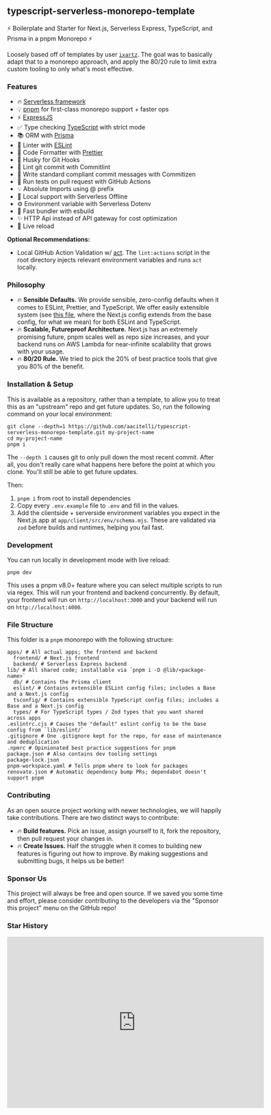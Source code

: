 ## typescript-serverless-monorepo-template

⚡ Boilerplate and Starter for Next.js, Serverless Express, TypeScript, and Prisma in a pnpm Monorepo ⚡

Loosely based off of templates by user [`ixartz`](https://github.com/ixartz). The goal was to basically adapt that to a monorepo approach, and apply the 80/20 rule to limit extra custom tooling to only what's most effective.

### Features

- 🔥 [Serverless framework](https://www.serverless.com)
- 💡 [pnpm](https://pnpm.io/) for first-class monorepo support + faster ops
- ⚡️ [ExpressJS](http://expressjs.com)
- ✅ Type checking [TypeScript](https://www.typescriptlang.org) with strict mode
- 📚 ORM with [Prisma](https://www.prisma.io)
- 📏 Linter with [ESLint](https://eslint.org)
- 💖 Code Formatter with [Prettier](https://prettier.io)
- 🦊 Husky for Git Hooks
- 🚓 Lint git commit with Commitlint
- 📓 Write standard compliant commit messages with Commitizen
- 👷 Run tests on pull request with GitHub Actions
- 💡 Absolute Imports using @ prefix
- 📖 Local support with Serverless Offline
- ⚙️ Environment variable with Serverless Dotenv
- 🎉 Fast bundler with esbuild
- ✨ HTTP Api instead of API gateway for cost optimization
- 💨 Live reload

**Optional Recommendations:**
- Local GitHub Action Validation w/ [act](https://github.com/nektos/act). The `lint:actions` script in the root directory injects relevant environment variables and runs `act` locally.

### Philosophy

- 🔥 **Sensible Defaults.** We provide sensible, zero-config defaults when it comes to ESLint, Prettier, and TypeScript. We offer easily extensible system (see [this file](https://github.com/aacitelli/typescript-serverless-monorepo-template/blob/main/lib/eslint/index.js), where the Next.js config extends from the base config, for what we mean) for both ESLint and TypeScript.
- 🔥 **Scalable, Futureproof Architecture.** Next.js has an extremely promising future, pnpm scales well as repo size increases, and your backend runs on AWS Lambda for near-infinite scalability that grows with your usage.
- 🔥 **80/20 Rule.** We tried to pick the 20% of best practice tools that give you 80% of the benefit.

### Installation & Setup

This is available as a repository, rather than a template, to allow you to treat this as an "upstream" repo and get future updates. So, run the following command on your local environment:

```
git clone --depth=1 https://github.com/aacitelli/typescript-serverless-monorepo-template.git my-project-name
cd my-project-name
pnpm i
```

The `--depth 1` causes git to only pull down the most recent commit. After all, you don't really care what happens here before the point at which you clone. You'll still be able to get future updates.

Then:

1. `pnpm i` from root to install dependencies
2. Copy every `.env.example` file to `.env` and fill in the values.
3. Add the clientside + serverside environment variables you expect in the Next.js app at `app/client/src/env/schema.mjs`. These are validated via `zod` before builds and runtimes, helping you fail fast.

### Development

You can run locally in development mode with live reload:

```
pnpm dev
```

This uses a pnpm v8.0+ feature where you can select multiple scripts to run via regex. This will run your frontend and backend concurrently. By default, your frontend will run on `http://localhost:3000` and your backend will run on `http://localhost:4000`. 

### File Structure

This folder is a `pnpm` monorepo with the following structure:

```shell
apps/ # All actual apps; the frontend and backend
  frontend/ # Next.js frontend
  backend/ # Serverless Express backend
lib/ # All shared code; installable via `pnpm i -D @lib/<package-name>`
  db/ # Contains the Prisma client
  eslint/ # Contains extensible ESLint config files; includes a Base and a Next.js config
  tsconfig/ # Contains extensible TypeScript config files; includes a Base and a Next.js config
  types/ # For TypeScript types / Zod types that you want shared across apps
.eslintrc.cjs # Causes the "default" eslint config to be the base config from `lib/eslint/`
.gitignore # One .gitignore kept for the repo, for ease of maintenance and deduplication
.npmrc # Opinionated best practice suggestions for pnpm
package.json # Also contains dev tooling settings
package-lock.json
pnpm-workspace.yaml # Tells pnpm where to look for packages
renovate.json # Automatic dependency bump PRs; dependabot doesn't support pnpm
```

### Contributing

As an open source project working with newer technologies, we will happily take contributions. There are two distinct ways to contribute:

- 🔥 **Build features.** Pick an issue, assign yourself to it, fork the repository, then pull request your changes in.
- 🔥 **Create Issues.** Half the struggle when it comes to building new features is figuring out how to improve. By making suggestions and submitting bugs, it helps us be better!

### Sponsor Us

This project will always be free and open source. If we saved you some time and effort, please consider contributing to the developers via the "Sponsor this project" menu on the GitHub repo!

### Star History

<iframe style="width:100%;height:auto;min-width:600px;min-height:400px;" src="https://star-history.com/embed?secret=Z2hwXzNTQ1lJekZXU0p1dk9NdFlXdk95dlFkVkdkQ01KZjF1ejV2MA==#aacitelli/typescript-serverless-monorepo-template&Date" frameBorder="0"></iframe>
